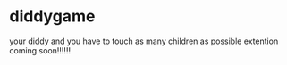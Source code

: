 # diddygame
your diddy and you have to touch as many children as possible
extention coming soon!!!!!!
